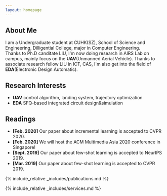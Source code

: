 ```yaml
---
layout: homepage
---
```


## About Me

I am a Undergraduate student at CUHK(SZ), School of Science and Engineering, Dilligential College, major in Computer Engineering.  
Thanks to Ph.D canditate LIU, I'm now doing research in AIRS Lab on campus, mainly focus on the **UAV**(Unmanned Aerial Vehicle).
Thanks to associate research fellow LIU in ICT, CAS, I'm also get into the field of **EDA**(Electronic Design Automatic).

## Research Interests

- **UAV** control algorithm, landing system, trajectory optimization
- **EDA** SFQ-based integrated circuit design&simulation

## Readings

- **[Feb. 2020]** Our paper about incremental learning is accepted to CVPR 2020.
- **[Feb. 2020]** We will host the ACM Multimedia Asia 2020 conference in Singapore!
- **[Sept. 2019]** Our paper about few-shot learning is accepted to NeurIPS 2019.
- **[Mar. 2019]** Our paper about few-shot learning is accepted to CVPR 2019.

{% include_relative _includes/publications.md %}

{% include_relative _includes/services.md %}

